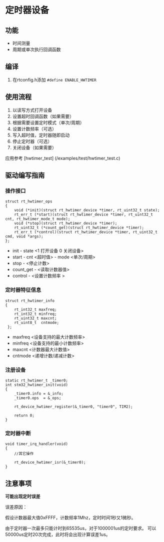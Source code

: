 # 定时器设备

## 功能

* 时间测量
* 周期或单次执行回调函数
  
## 编译

1. 在rtconfig.h添加 `#define ENABLE_HWTIMER`

## 使用流程

1. 以读写方式打开设备
2. 设置超时回调函数（如果需要）
3. 根据需要设置定时模式（单次/周期）
4. 设置计数频率（可选）
5. 写入超时值，定时器随即启动
6. 停止定时器（可选）
7. 关闭设备（如果需要）

应用参考 [hwtimer_test] (/examples/test/hwtimer\_test.c)

## 驱动编写指南

### 操作接口

``` 
struct rt_hwtimer_ops
{
    void (*init)(struct rt_hwtimer_device *timer, rt_uint32_t state);
    rt_err_t (*start)(struct rt_hwtimer_device *timer, rt_uint32_t cnt, rt_hwtimer_mode_t mode);
    void (*stop)(struct rt_hwtimer_device *timer);
    rt_uint32_t (*count_get)(struct rt_hwtimer_device *timer);
    rt_err_t (*control)(struct rt_hwtimer_device *timer, rt_uint32_t cmd, void *args);
};
```

* init - state <1 打开设备 0 关闭设备> 
* start - cnt <超时值> - mode <单次/周期>
* stop - <停止计数>
* count_get - <读取计数器值>
* control - <设置计数频率 >

### 定时器特征信息

```
struct rt_hwtimer_info
{
    rt_int32_t maxfreq;   
    rt_int32_t minfreq;    
    rt_uint32_t maxcnt;     
    rt_uint8_t  cntmode;  
 };
```

* maxfreq <设备支持的最大计数频率>
* minfreq <设备支持的最小计数频率>
* maxcnt  <计数器最大计数值>
* cntmode <递增计数/递减计数>
  
### 注册设备

```
static rt_hwtimer_t _timer0;
int stm32_hwtimer_init(void)
{
    _timer0.info = &_info;
    _timer0.ops  = &_ops;

    rt_device_hwtimer_register(&_timer0, "timer0", TIM2);

    return 0;
}
```

### 定时器中断

```
void timer_irq_handler(void)
{
    //其它操作
    
    rt_device_hwtimer_isr(&_timer0);
}
```

## 注意事项

**可能出现定时误差**

误差原因：

假设计数器最大值0xFFFF，计数频率1Mhz，定时时间1秒又1微秒。

由于定时器一次最多只能计时到65535us，对于1000001us的定时要求。
可以50000us定时20次完成，此时将会出现计算误差1us。
